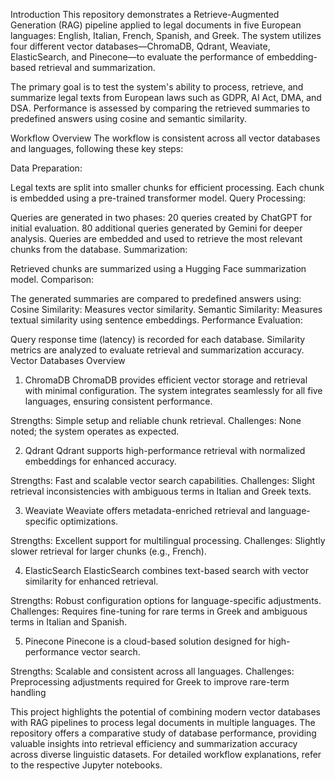 Introduction
This repository demonstrates a Retrieve-Augmented Generation (RAG) pipeline applied to legal documents in five European languages: English, Italian, French, Spanish, and Greek. The system utilizes four different vector databases—ChromaDB, Qdrant, Weaviate, ElasticSearch, and Pinecone—to evaluate the performance of embedding-based retrieval and summarization.

The primary goal is to test the system's ability to process, retrieve, and summarize legal texts from European laws such as GDPR, AI Act, DMA, and DSA. Performance is assessed by comparing the retrieved summaries to predefined answers using cosine and semantic similarity.

Workflow Overview
The workflow is consistent across all vector databases and languages, following these key steps:

Data Preparation:

Legal texts are split into smaller chunks for efficient processing.
Each chunk is embedded using a pre-trained transformer model.
Query Processing:

Queries are generated in two phases:
20 queries created by ChatGPT for initial evaluation.
80 additional queries generated by Gemini for deeper analysis.
Queries are embedded and used to retrieve the most relevant chunks from the database.
Summarization:

Retrieved chunks are summarized using a Hugging Face summarization model.
Comparison:

The generated summaries are compared to predefined answers using:
Cosine Similarity: Measures vector similarity.
Semantic Similarity: Measures textual similarity using sentence embeddings.
Performance Evaluation:

Query response time (latency) is recorded for each database.
Similarity metrics are analyzed to evaluate retrieval and summarization accuracy.
Vector Databases Overview
1. ChromaDB
ChromaDB provides efficient vector storage and retrieval with minimal configuration. The system integrates seamlessly for all five languages, ensuring consistent performance.

Strengths: Simple setup and reliable chunk retrieval.
Challenges: None noted; the system operates as expected.

2. Qdrant
Qdrant supports high-performance retrieval with normalized embeddings for enhanced accuracy.

Strengths: Fast and scalable vector search capabilities.
Challenges: Slight retrieval inconsistencies with ambiguous terms in Italian and Greek texts.

3. Weaviate
Weaviate offers metadata-enriched retrieval and language-specific optimizations.

Strengths: Excellent support for multilingual processing.
Challenges: Slightly slower retrieval for larger chunks (e.g., French).

4. ElasticSearch
ElasticSearch combines text-based search with vector similarity for enhanced retrieval.

Strengths: Robust configuration options for language-specific adjustments.
Challenges: Requires fine-tuning for rare terms in Greek and ambiguous terms in Italian and Spanish.

5. Pinecone
Pinecone is a cloud-based solution designed for high-performance vector search.

Strengths: Scalable and consistent across all languages.
Challenges: Preprocessing adjustments required for Greek to improve rare-term handling


This project highlights the potential of combining modern vector databases with RAG pipelines to process legal documents in multiple languages. The repository offers a comparative study of database performance, providing valuable insights into retrieval efficiency and summarization accuracy across diverse linguistic datasets.
For detailed workflow explanations, refer to the respective Jupyter notebooks.

